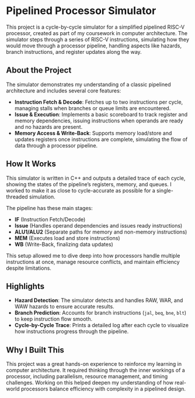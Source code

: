 # Pipelined Processor Simulator

This project is a cycle-by-cycle simulator for a simplified pipelined RISC-V processor, created as part of my coursework in computer architecture. The simulator steps through a series of RISC-V instructions, simulating how they would move through a processor pipeline, handling aspects like hazards, branch instructions, and register updates along the way.

## About the Project

The simulator demonstrates my understanding of a classic pipelined architecture and includes several core features:

- **Instruction Fetch & Decode**: Fetches up to two instructions per cycle, managing stalls when branches or queue limits are encountered.
- **Issue & Execution**: Implements a basic scoreboard to track register and memory dependencies, issuing instructions when operands are ready and no hazards are present.
- **Memory Access & Write-Back**: Supports memory load/store and updates registers once instructions are complete, simulating the flow of data through a processor pipeline.

## How It Works

This simulator is written in C++ and outputs a detailed trace of each cycle, showing the states of the pipeline’s registers, memory, and queues. I worked to make it as close to cycle-accurate as possible for a single-threaded simulation.

The pipeline has these main stages:
- **IF** (Instruction Fetch/Decode)
- **Issue** (Handles operand dependencies and issues ready instructions)
- **ALU1/ALU2** (Separate paths for memory and non-memory instructions)
- **MEM** (Executes load and store instructions)
- **WB** (Write-Back, finalizing data updates)

This setup allowed me to dive deep into how processors handle multiple instructions at once, manage resource conflicts, and maintain efficiency despite limitations.

## Highlights

- **Hazard Detection**: The simulator detects and handles RAW, WAR, and WAW hazards to ensure accurate results.
- **Branch Prediction**: Accounts for branch instructions (`jal`, `beq`, `bne`, `blt`) to keep instruction flow smooth.
- **Cycle-by-Cycle Trace**: Prints a detailed log after each cycle to visualize how instructions progress through the pipeline.

## Why I Built This

This project was a great hands-on experience to reinforce my learning in computer architecture. It required thinking through the inner workings of a processor, including parallelism, resource management, and timing challenges. Working on this helped deepen my understanding of how real-world processors balance efficiency with complexity in a pipelined design.
